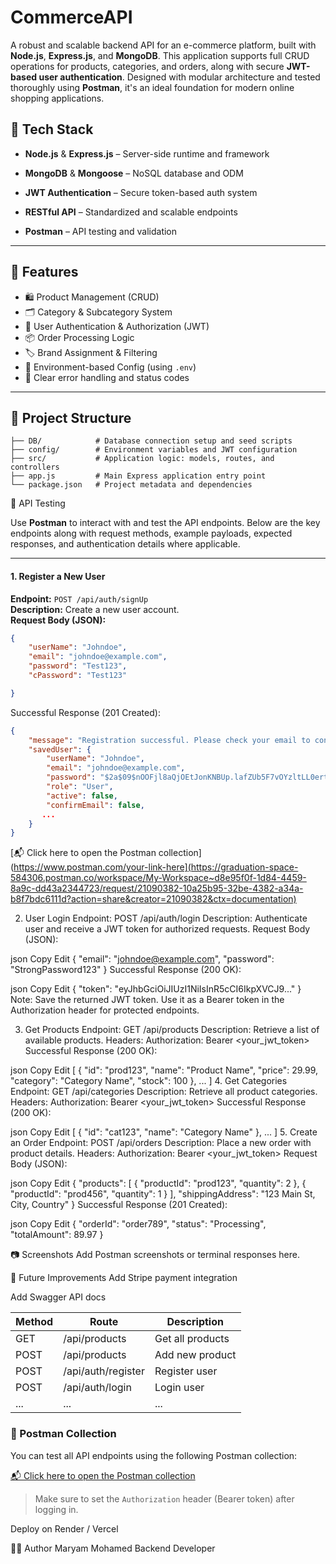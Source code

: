 # CommerceAPI 

A robust and scalable backend API for an e-commerce platform, built with **Node.js**, **Express.js**, and **MongoDB**. This application supports full CRUD operations for products, categories, and orders, along with secure **JWT-based user authentication**. Designed with modular architecture and tested thoroughly using **Postman**, it's an ideal foundation for modern online shopping applications.

## 🔧 Tech Stack

- **Node.js** & **Express.js** – Server-side runtime and framework

- **MongoDB** & **Mongoose** – NoSQL database and ODM

- **JWT Authentication** – Secure token-based auth system

- **RESTful API** – Standardized and scalable endpoints

- **Postman** – API testing and validation

---

## 🚀 Features

- 🛍️ Product Management (CRUD)
- 🗂️ Category & Subcategory System
- 🔐 User Authentication & Authorization (JWT)
- 📦 Order Processing Logic
- 🏷️ Brand Assignment & Filtering
- 📄 Environment-based Config (using `.env`)
- 💬 Clear error handling and status codes

---

## 📁 Project Structure

```
├── DB/            # Database connection setup and seed scripts
├── config/        # Environment variables and JWT configuration
├── src/           # Application logic: models, routes, and controllers
├── app.js         # Main Express application entry point
└── package.json   # Project metadata and dependencies
```




🧪 API Testing

Use **Postman** to interact with and test the API endpoints. Below are the key endpoints along with request methods, example payloads, expected responses, and authentication details where applicable.


---

#### 1. Register a New User  
**Endpoint:** `POST /api/auth/signUp`  
**Description:** Create a new user account.  
**Request Body (JSON):**
```json
{
    "userName": "Johndoe",
    "email": "johndoe@example.com",
    "password": "Test123",
    "cPassword": "Test123"

}
```

Successful Response (201 Created):
```json
{
    "message": "Registration successful. Please check your email to confirm your   account.",
    "savedUser": {
        "userName": "Johndoe",
        "email": "johndoe@example.com",
        "password": "$2a$09$nOOFjl8aQjOEtJonKNBUp.lafZUb5F7vOYzltLL0ert44PotCXGlO",
        "role": "User",
        "active": false,
        "confirmEmail": false,
       ...
    }
}


```

[📬 Click here to open the Postman collection](https://www.postman.com/your-link-here](https://graduation-space-584306.postman.co/workspace/My-Workspace~d8e95f0f-1d84-4459-8a9c-dd43a2344723/request/21090382-10a25b95-32be-4382-a34a-b8f7bdc6111d?action=share&creator=21090382&ctx=documentation)


2. User Login
Endpoint: POST /api/auth/login
Description: Authenticate user and receive a JWT token for authorized requests.
Request Body (JSON):

json
Copy
Edit
{
  "email": "johndoe@example.com",
  "password": "StrongPassword123"
}
Successful Response (200 OK):

json
Copy
Edit
{
  "token": "eyJhbGciOiJIUzI1NiIsInR5cCI6IkpXVCJ9..."
}
Note: Save the returned JWT token. Use it as a Bearer token in the Authorization header for protected endpoints.

3. Get Products
Endpoint: GET /api/products
Description: Retrieve a list of available products.
Headers:
Authorization: Bearer <your_jwt_token>
Successful Response (200 OK):

json
Copy
Edit
[
  {
    "id": "prod123",
    "name": "Product Name",
    "price": 29.99,
    "category": "Category Name",
    "stock": 100
  },
  ...
]
4. Get Categories
Endpoint: GET /api/categories
Description: Retrieve all product categories.
Headers:
Authorization: Bearer <your_jwt_token>
Successful Response (200 OK):

json
Copy
Edit
[
  {
    "id": "cat123",
    "name": "Category Name"
  },
  ...
]
5. Create an Order
Endpoint: POST /api/orders
Description: Place a new order with product details.
Headers:
Authorization: Bearer <your_jwt_token>
Request Body (JSON):

json
Copy
Edit
{
  "products": [
    { "productId": "prod123", "quantity": 2 },
    { "productId": "prod456", "quantity": 1 }
  ],
  "shippingAddress": "123 Main St, City, Country"
}
Successful Response (201 Created):

json
Copy
Edit
{
  "orderId": "order789",
  "status": "Processing",
  "totalAmount": 89.97
}



📷 Screenshots
Add Postman screenshots or terminal responses here.

📌 Future Improvements
Add Stripe payment integration

Add Swagger API docs



| Method | Route              | Description      |
| ------ | ------------------ | ---------------- |
| GET    | /api/products      | Get all products |
| POST   | /api/products      | Add new product  |
| POST   | /api/auth/register | Register user    |
| POST   | /api/auth/login    | Login user       |
| ...    | ...                | ...              |




### 🔗 Postman Collection

You can test all API endpoints using the following Postman collection:

[📬 Click here to open the Postman collection](https://www.postman.com/your-link-here)

> Make sure to set the `Authorization` header (Bearer token) after logging in.

Deploy on Render / Vercel

👩‍💻 Author
Maryam Mohamed
Backend Developer


